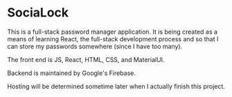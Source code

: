 # SociaLock

This is a full-stack password manager application. It is being created as a means of learning React, the full-stack development process and so that I can store my passwords somewhere (since I have too many).

The front end is JS, React, HTML, CSS, and MaterialUI.

Backend is maintained by Google's Firebase.

Hosting will be determined sometime later when I actually finish this project.
